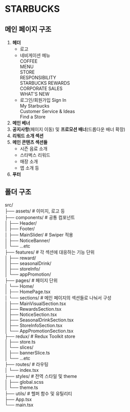 # STARBUCKS

## 메인 페이지 구조

1. **헤더**
   - 로고
   - 네비게이션 메뉴 <br/>
     COFFEE <br/>
     MENU <br/>
     STORE <br/>
     RESPONSIBILITY <br/>
     STARBUCKS REWARDS <br/>
     CORPORATE SALES <br/>
     WHAT'S NEW <br/>
   - 로그인/회원가입
     Sign In <br/>
     My Starbucks <br/>
     Customer Service & Ideas <br/>
     Find a Store <br/>
2. **메인 베너**
3. **공지사항**(페이지 이동) 및 **프로모션 배너**(드롭다운 배너 확장)
4. **리워드 소개 섹션**
5. **메인 콘텐츠 섹션들**
   - 시즌 음료 소개
   - 스타벅스 리워드
   - 매장 소개
   - 앱 소개 등
6. **푸터**

## 폴더 구조

src/ <br/>
├── assets/ # 이미지, 로고 등<br/>
├── components/ # 공통 컴포넌트<br/>
│ ├── Header/<br/>
│ ├── Footer/<br/>
│ ├── MainSlider/ # Swiper 적용<br/>
│ ├── NoticeBanner/<br/>
│ └── ...etc<br/>
├── features/ # 각 섹션에 대응하는 기능 단위<br/>
│ ├── reward/<br/>
│ ├── seasonalDrink/<br/>
│ ├── storeInfo/<br/>
│ └── appPromotion/<br/>
├── pages/ # 페이지 단위<br/>
│ └── Home/<br/>
│ ├── HomePage.tsx<br/>
│ └── sections/ # 메인 페이지의 섹션들로 나눠서 구성<br/>
│ ├── MainVisualSection.tsx<br/>
│ ├── RewardsSection.tsx<br/>
│ ├── NoticeSection.tsx<br/>
│ ├── SeasonalDrinkSection.tsx<br/>
│ ├── StoreInfoSection.tsx<br/>
│ └── AppPromotionSection.tsx<br/>
├── redux/ # Redux Toolkit store<br/>
│ ├── store.ts<br/>
│ └── slices/<br/>
│ ├── bannerSlice.ts<br/>
│ └── ...etc<br/>
├── routes/ # 라우팅<br/>
│ └── index.tsx<br/>
├── styles/ # 전역 스타일 및 theme<br/>
│ ├── global.scss<br/>
│ └── theme.ts<br/>
├── utils/ # 헬퍼 함수 및 유틸리티<br/>
├── App.tsx<br/>
└── main.tsx<br/>
